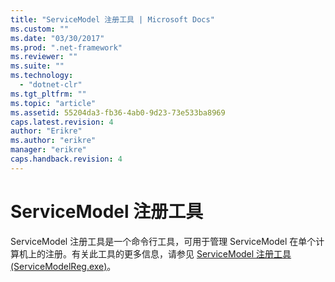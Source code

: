 ```yaml
---
title: "ServiceModel 注册工具 | Microsoft Docs"
ms.custom: ""
ms.date: "03/30/2017"
ms.prod: ".net-framework"
ms.reviewer: ""
ms.suite: ""
ms.technology: 
  - "dotnet-clr"
ms.tgt_pltfrm: ""
ms.topic: "article"
ms.assetid: 55204da3-fb36-4ab0-9d23-73e533ba8969
caps.latest.revision: 4
author: "Erikre"
ms.author: "erikre"
manager: "erikre"
caps.handback.revision: 4
---
```

# ServiceModel 注册工具
ServiceModel 注册工具是一个命令行工具，可用于管理 ServiceModel 在单个计算机上的注册。有关此工具的更多信息，请参见 [ServiceModel 注册工具 \(ServiceModelReg.exe\)](../../../../docs/framework/wcf/servicemodelreg-exe.md)。